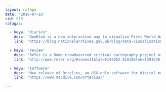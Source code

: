 ```yaml
---
layout: rafaga
date: '2018-07-16'
rid: 913
rafagas:

  - keyw: "diaries"
    desc: "GeoBlob is a new interactive way to visualize First World War diaries from the UK national archive "
    link: "https://blog.nationalarchives.gov.uk/blog/data-visualisation-first-world-war-diaries/"

  - keyw: "review"
    desc: "ReTer is a Rome crowdsourced critical cartography project using a shared, independent, and non-profit environment "
    link: "http://www.reter.org/#zoom=11&lat=5145052.81019&lon=1391536.09974&layers=B00FFT"

  - keyw: "software"
    desc: "New release of Ortelius, an OSX-only software for digital map making"
    link: "https://www.mapdiva.com/ortelius/"

---
```

